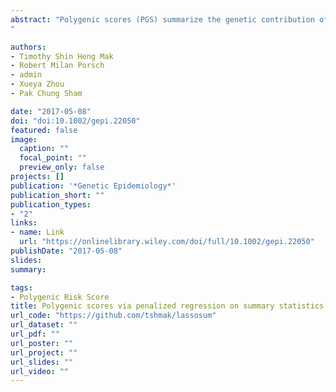 ```yaml
---
abstract: "Polygenic scores (PGS) summarize the genetic contribution of a person's genotype to a disease or phenotype. They can be used to group participants into different risk categories for diseases, and are also used as covariates in epidemiological analyses. A number of possible ways of calculating PGS have been proposed, and recently there is much interest in methods that incorporate information available in published summary statistics. As there is no inherent information on linkage disequilibrium (LD) in summary statistics, a pertinent question is how we can use LD information available elsewhere to supplement such analyses. To answer this question, we propose a method for constructing PGS using summary statistics and a reference panel in a penalized regression framework, which we call lassosum. We also propose a general method for choosing the value of the tuning parameter in the absence of validation data. In our simulations, we showed that pseudovalidation often resulted in prediction accuracy that is comparable to using a dataset with validation phenotype and was clearly superior to the conservative option of setting the tuning parameter of lassosum to its lowest value. We also showed that lassosum achieved better prediction accuracy than simple clumping and P‐value thresholding in almost all scenarios. It was also substantially faster and more accurate than the recently proposed LDpred.
"

authors:
- Timothy Shin Heng Mak
- Robert Milan Porsch
- admin
- Xueya Zhou
- Pak Chung Sham

date: "2017-05-08"
doi: "doi:10.1002/gepi.22050"
featured: false
image:
  caption: ""
  focal_point: ""
  preview_only: false
projects: []
publication: '*Genetic Epidemiology*'
publication_short: ""
publication_types:
- "2"
links:
- name: Link
  url: "https://onlinelibrary.wiley.com/doi/full/10.1002/gepi.22050"
publishDate: "2017-05-08"
slides: 
summary:

tags: 
- Polygenic Risk Score
title: Polygenic scores via penalized regression on summary statistics
url_code: "https://github.com/tshmak/lassosum"
url_dataset: ""
url_pdf: ""
url_poster: ""
url_project: ""
url_slides: ""
url_video: ""
---
```



